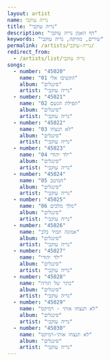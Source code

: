 ```yaml
---
layout: artist
name: נריה עוקבי
title: "נריה עוקבי"
description: "דף האמן נריה עוקבי"
keywords: "שירים, מוזיקה, נריה עוקבי"
permalink: /artists/נריה-עוקבי/
redirect_from:
  - /artists/list/נריה עוקבי
songs:
  - number: "45020"
    name: "01 הקשיבו אלי"
    album: "סינגלים"
    artist: "נריה עוקבי"
  - number: "45021"
    name: "02 תפילת הגשם"
    album: "סינגלים"
    artist: "נריה עוקבי"
  - number: "45022"
    name: "03 לא תנצחו"
    album: "סינגלים"
    artist: "נריה עוקבי"
  - number: "45023"
    name: "04 ילד יהודי"
    album: "סינגלים"
    artist: "נריה עוקבי"
  - number: "45024"
    name: "05 המיטב"
    album: "סינגלים"
    artist: "נריה עוקבי"
  - number: "45025"
    name: "06 מלך מלכים"
    album: "סינגלים"
    artist: "נריה עוקבי"
  - number: "45026"
    name: "אמונה תמיד בלב"
    album: "סינגלים"
    artist: "נריה עוקבי"
  - number: "45027"
    name: "ילד יהודי"
    album: "סינגלים"
    artist: "נריה עוקבי"
  - number: "45028"
    name: "כתר של תורה"
    album: "סינגלים"
    artist: "נריה עוקבי"
  - number: "45029"
    name: "לא תנצחו אותי - רמיקס"
    album: "סינגלים"
    artist: "נריה עוקבי"
  - number: "45030"
    name: "לא תנצחו אותי-רמיקס"
    album: "סינגלים"
    artist: "נריה עוקבי"
---
```

